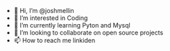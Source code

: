 - 👋 Hi, I’m @joshmellin
- 👀 I’m interested in Coding
- 🌱 I’m currently learning Pyton and Mysql
- 💞️ I’m looking to collaborate on open source projects
- 📫 How to reach me linkiden 

<!---
joshmellin/joshmellin is a ✨ special ✨ repository because its `README.md` (this file) appears on your GitHub profile.
You can click the Preview link to take a look at your changes.
--->
